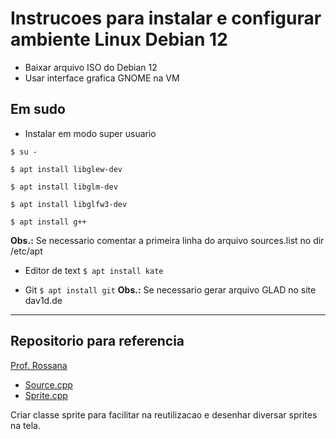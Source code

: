 # Instrucoes para instalar e configurar ambiente Linux Debian 12

+ Baixar arquivo ISO do Debian 12
+ Usar interface grafica GNOME na VM

## Em sudo
+ Instalar em modo super usuario

``` $ su - ```

``` $ apt install libglew-dev ```

``` $ apt install libglm-dev ```

``` $ apt install libglfw3-dev ```

``` $ apt install g++ ```

**Obs.:** Se necessario comentar a primeira linha do arquivo sources.list no dir /etc/apt

+ Editor de text
``` $ apt install kate ```

+ Git
``` $ apt install git ```
**Obs.:** Se necessario gerar arquivo GLAD no site dav1d.de

---

## Repositorio para referencia
[Prof. Rossana](https://github.com/fellowsheep/PG2024-1/tree/main/HelloTriangle%20-%20SpritesAnimados/HelloTriangle)

- [Source.cpp](https://github.com/fellowsheep/PG2024-1/blob/main/HelloTriangle%20-%20SpritesAnimados/HelloTriangle/Source.cpp)
- [Sprite.cpp](https://github.com/fellowsheep/PG2024-1/blob/main/HelloTriangle%20-%20SpritesAnimados/HelloTriangle/Sprite.cpp)

Criar classe sprite para facilitar na reutilizacao e desenhar diversar sprites na tela.
